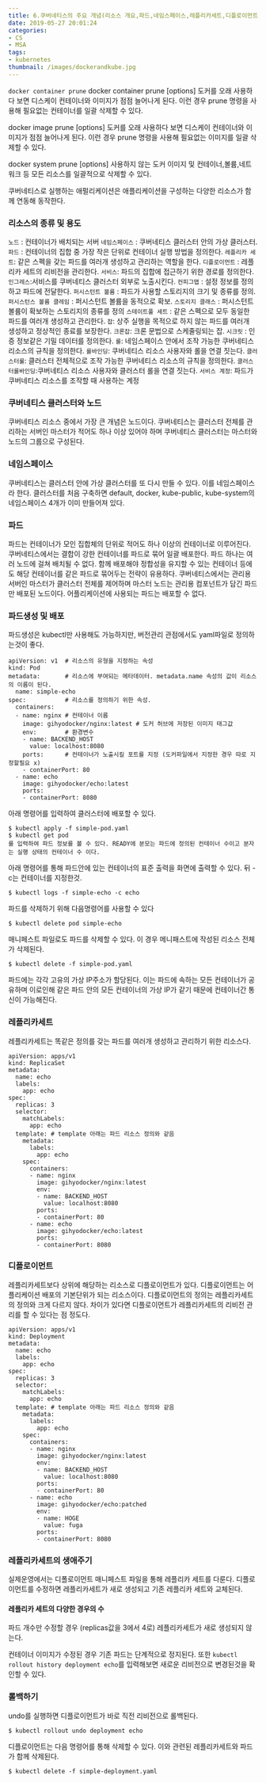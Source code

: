 ```yaml
---
title: 6.쿠버네티스의 주요 개념(리소스 개요,파드,네임스페이스,레플리카세트,디플로이먼트
date: 2019-05-27 20:01:24
categories:
- CS
- MSA
tags:
- kubernetes
thumbnail: /images/dockerandkube.jpg
---
```


`docker container prune`
docker container prune [options]
도커를 오래 사용하다 보면 디스케이 컨테이너와 이미지가 점점 늘어나게 된다. 이런 경우 prune 명령을 사용해 필요없는 컨테이너를 일괄 삭제할 수 있다.

docker image prune [options]
도커를 오래 사용하다 보면 디스케이 컨테이너와 이미지가 점점 늘어나게 된다. 이런 경우 prune 명령을 사용해 필요없는 이미지를 일괄 삭제할 수 있다.

docker system prune [options]
사용하지 않는 도커 이미지 및 컨테이너,볼륨,네트워크 등 모든 리소스를 일괄적으로 삭제할 수 있다.

쿠버네티스로 실행하는 애펄리케이션은 애플리케이션을 구성하는 다양한 리소스가 함께 연동해 동작한다.

### 리소스의 종류 및 용도
`노드` : 컨테이너가 배치되는 서버
`네임스페이스` : 쿠버네티스 클러스터 안의 가상 클러스터.
`파드` : 컨테이너의 집합 중 가장 작은 단위로 컨테이너 실행 방법을 정의한다.
`레플리카 세트`: 같은 스펙을 갖는 파드를 여러개 생성하고 관리하는 역할을 한다.
`디플로이먼트` : 레플리카 세트의 리비전을 관리한다.
`서비스`: 파드의 집합에 접근하기 위한 경로를 정의한다.
`인그레스`:서비스를 쿠버네티스 클러스터 외부로 노출시킨다.
`컨피그맵` : 설정 정보를 정의하고 파드에 전달한다.
`퍼시스턴트 볼륨` : 파드가 사용할 스토리지의 크기 및 종류를 정의.
`퍼시스턴스 볼륨 클레임` : 퍼시스턴트 볼륨을 동적으로 확보.
`스토리지 클래스` : 퍼시스턴트 볼륨이 확보하는 스토리지의 종류를 정의
`스테이트풀 세트` : 같은 스펙으로 모두 동일한 파드를 여러개 생성하고 관리한다.
`잡`: 상주 실행을 목적으로 하지 않는 파드를 여러개 생성하고 정상적인 종료를 보장한다.
`크론잡`: 크론 문법으로 스케줄링되는 잡.
`시크릿` : 인증 정보같은 기밀 데이터를 정의한다.
`롤`: 네임스페이스 안에서 조작 가능한 쿠버네티스 리소스의 규칙을 정의한다.
`롤바인딩`: 쿠버네티스 리소스 사용자와 롤을 연결 짓는다.
`클러스터룰`: 클러스터 전체적으로 조작 가능한 쿠버네티스 리소스의 규칙을 정의한다.
`클러스터롤바인딩`:쿠버네티스 리소스 사용자와 클러스터 롤을 연결 짓는다.
`서비스 계정`: 파드가 쿠버네티스 리소스를 조작할 때 사용하는 계정

### 쿠버네티스 클러스터와 노드
쿠버네티스 리소스 중에서 가장 큰 개념은 노드이다. 쿠버네티스는 클러스터 전체를 관리하는 서버인 마스터가 적어도 하나 이상 있어야 하며 쿠버네티스 클러스터는 마스터와 노드의 그룹으로 구성된다.

### 네임스페이스
쿠버네티스는 클러스터 안에 가상 클러스터를 또 다시 만들 수 있다. 이를 네임스페이스라 한다. 클러스터를 처음 구축하면 default, docker, kube-public, kube-system의 네임스페이스 4개가 이미 만들어져 있다.

### 파드
파드는 컨테이너가 모인 집합체의 단위로 적어도 하나 이상의 컨테이너로 이루어진다. 쿠버네티스에서는 결합이 강한 컨테이너를 파드로 묶어 일괄 배포한다.
파드 하나는 여러 노드에 걸쳐 배치될 수 없다. 함께 배포해야 정합성을 유지할 수 있는 컨테이너 등에도 해당 컨테이너를 같은 파드로 묶어두는 전략이 유용하다.
쿠버네티스에서는 관리용 서버인 마스터가 클러스터 전체를 제어하며 마스터 노드는 관리용 컴포넌트가 담긴 파드만 배포된 노드이다. 어플리케이션에 사용되는 파드는 배포할 수 없다.

### 파드생성 및 배포
파드생성은 kubectl만 사용해도 가능하지만, 버전관리 관점에서도 yaml파일로 정의하는것이 좋다.


```
apiVersion: v1  # 리소스의 유형을 지정하는 속성
kind: Pod
metadata:       # 리소스에 부여되는 메타데이터. metadata.name 속성의 값이 리소스의 이름이 된다.
  name: simple-echo
spec:           # 리소스를 정의하기 위한 속성.
  containers:
  - name: nginx # 컨테이너 이름
    image: gihyodocker/nginx:latest # 도커 허브에 저장된 이미지 태그값
    env:        # 환경변수
    - name: BACKEND_HOST
      value: localhost:8080
    ports:      # 컨테이너가 노출시킬 포트를 지정 (도커파일에서 지정한 경우 따로 지정할필요 x)
    - containerPort: 80
  - name: echo
    image: gihyodocker/echo:latest
    ports:
    - containerPort: 8080

```

아래 명령어를 입력하여 클러스터에 배포할 수 있다.
```
$ kubectl apply -f simple-pod.yaml
$ kubectl get pod
를 입력하여 파드 정보를 볼 수 있다. READY에 분모는 파드에 정의된 컨테이너 수이고 분자는 실행 상태의 컨테이너 수 이다.
```

아래 명령어를 통해 파드안에 있는 컨테이너의 표준 출력을 화면에 출력할 수 있다.
뒤 -c는 컨테이너를 지정한것.
```
$ kubectl logs -f simple-echo -c echo
```

파드를 삭제하기 위해 다음명령어를 사용할 수 있다
```
$ kubectl delete pod simple-echo
```

매니페스트 파일로도 파드를 삭제할 수 있다. 이 경우 메니패스트에 작성된 리소스 전체가 삭제된다.

```
$ kubectl delete -f simple-pod.yaml
```

파드에는 각각 고유의 가상 IP주소가 할당된다. 이는 파드에 속하는 모든 컨테이너가 공유하며 이로인해 같은 파드 안의 모든 컨테이너의 가상 IP가 같기 때문에 컨테이너간 통신이 가능해진다.


### 레플리카세트
레플리카세트는 똑같은 정의를 갖는 파드를 여러개 생성하고 관리하기 위한 리소스다.

```
apiVersion: apps/v1
kind: ReplicaSet
metadata:
  name: echo
  labels:
    app: echo
spec:
  replicas: 3
  selector:
    matchLabels:
      app: echo
  template: # template 아래는 파드 리소스 정의와 같음
    metadata:
      labels:
        app: echo
    spec:
      containers:
      - name: nginx
        image: gihyodocker/nginx:latest
        env:
        - name: BACKEND_HOST
          value: localhost:8080
        ports:
        - containerPort: 80
      - name: echo
        image: gihyodocker/echo:latest
        ports:
        - containerPort: 8080
```

### 디플로이먼트
레플리카세트보다 상위에 해당하는 리소스로 디플로이먼트가 있다. 디플로이먼트는 어플리케이션 배포의 기본단위가 되는 리소스이다.
디플로이먼트의 정의는 레플리카세트의 정의와 크게 다르지 않다. 차이가 있다면 디플로이먼트가 레플리카세트의 리비전 관리를 할 수 있다는 점 정도다.


```
apiVersion: apps/v1
kind: Deployment
metadata:
  name: echo
  labels:
    app: echo
spec:
  replicas: 3
  selector:
    matchLabels:
      app: echo
  template: # template 아래는 파드 리소스 정의와 같음
    metadata:
      labels:
        app: echo
    spec:
      containers:
      - name: nginx
        image: gihyodocker/nginx:latest
        env:
        - name: BACKEND_HOST
          value: localhost:8080
        ports:
        - containerPort: 80
      - name: echo
        image: gihyodocker/echo:patched
        env:
        - name: HOGE
          value: fuga
        ports:
        - containerPort: 8080
```

### 레플리카세트의 생애주기
실제운영에서는 디폴로이먼트 매니페스트 파일을 통해 레플리카 세트를 다룬다.
디플로이먼트를 수정하면 레플리카세트가 새로 생성되고 기존 레플리카 세트와 교체된다.

#### 레플리카 세트의 다양한 경우의 수
파드 개수만 수정할 경우 (replicas값을 3에서 4로) 레플리카세트가 새로 생성되지 않는다.

컨테이너 이미지가 수정된 경우 기존 파드는 단계적으로 정지된다. 또한 `kubectl rollout history deployment echo`를 입력해보면 새로운 리비전으로 변경된것을 확인할 수 있다.



### 롤백하기
undo를 실행하면 디플로이먼트가 바로 직전 리비전으로 롤백된다.
```
$ kubectl rollout undo deployment echo
```

디플로이먼트는 다음 명령어를 통해 삭제할 수 있다. 이와 관련된 레플리카세트와 파드가 함께 삭제된다.
```
$ kubectl delete -f simple-deployment.yaml
```
